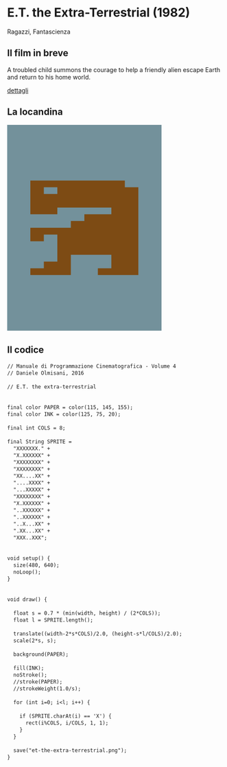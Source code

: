 # E.T. the Extra-Terrestrial (1982)

Ragazzi, Fantascienza

## Il film in breve
A troubled child summons the courage to help a friendly alien escape Earth and return to his home world.

[dettagli](https://www.imdb.com/title/tt0083866/)

## La locandina
<img src="et-the-extra-terrestrial.png"  width="360px" title="E.T. the Extra-Terrestrial">


## Il codice
```processing
// Manuale di Programmazione Cinematografica - Volume 4
// Daniele Olmisani, 2016

// E.T. the extra-terrestrial


final color PAPER = color(115, 145, 155);
final color INK = color(125, 75, 20);

final int COLS = 8;

final String SPRITE = 
  "XXXXXXX." +
  "X.XXXXXX" +
  "XXXXXXXX" +
  "XXXXXXXX" +
  "XX....XX" +
  "....XXXX" +
  "...XXXXX" +
  "XXXXXXXX" +
  "X.XXXXXX" +
  "..XXXXXX" +
  "..XXXXXX" +
  "..X...XX" +
  ".XX...XX" +
  "XXX..XXX";


void setup() {
  size(480, 640);
  noLoop();
}


void draw() {
  
  float s = 0.7 * (min(width, height) / (2*COLS));
  float l = SPRITE.length();

  translate((width-2*s*COLS)/2.0, (height-s*l/COLS)/2.0);
  scale(2*s, s);
   
  background(PAPER);
  
  fill(INK);
  noStroke();
  //stroke(PAPER);
  //strokeWeight(1.0/s);
  
  for (int i=0; i<l; i++) {
    
    if (SPRITE.charAt(i) == 'X') {
      rect(i%COLS, i/COLS, 1, 1);
    }
  }
  
  save("et-the-extra-terrestrial.png");
}
```
